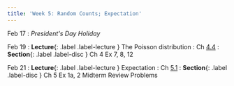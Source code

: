 ```yaml
---
title: 'Week 5: Random Counts; Expectation'
---
```


Feb 17
: *President's Day Holiday*

Feb 19
: **Lecture**{: .label .label-lecture } The Poisson distribution
    : Ch [4.4](http://stat88.org/textbook/content/Chapter_04/04_The_Poisson_Distribution.html)
: **Section**{: .label .label-disc } Ch 4 Ex 7, 8, 12

Feb 21
: **Lecture**{: .label .label-lecture } Expectation
    : Ch [5.1](http://stat88.org/textbook/content/Chapter_05/01_Definition.html)
: **Section**{: .label .label-disc } Ch 5 Ex 1a, 2 Midterm Review Problems
